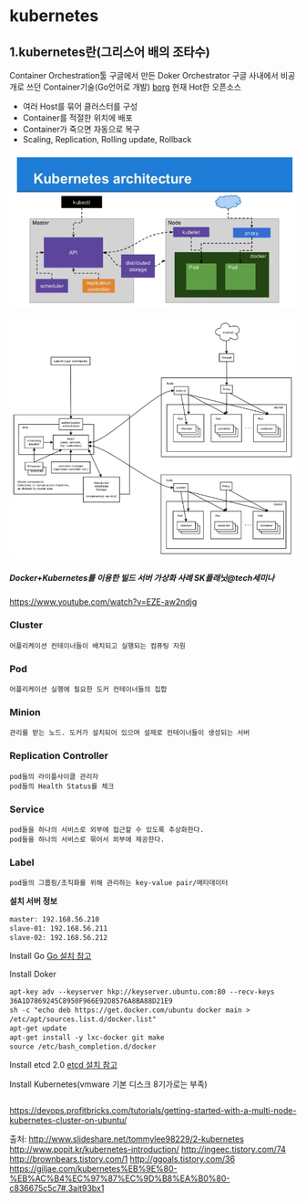 # kubernetes
## 1.kubernetes란(그리스어 배의 조타수)
Container Orchestration툴
구글에서 만든 Doker Orchestrator 구글 사내에서 비공개로 쓰던 Container기술(Go언어로 개발) [borg](http://research.google.com/pubs/pub43438.html)
현재 Hot한 오픈소스

 - 여러 Host를 묶어 클러스터를 구성
 - Container를 적절한 위치에 배포
 - Container가 죽으면 자동으로 복구
 - Scaling, Replication, Rolling update, Rollback

![kubernetes](https://raw.githubusercontent.com/namgunghyeon/wiki/93128abd9e1b97a9202ff7f8f231d0cdaf2bfd77/images/kubernetes/%EC%8A%A4%ED%81%AC%EB%A6%B0%EC%83%B7%202016-12-08%20%EC%98%A4%EC%A0%84%2012.13.38.png)

![kubernetes](https://raw.githubusercontent.com/namgunghyeon/wiki/93128abd9e1b97a9202ff7f8f231d0cdaf2bfd77/images/kubernetes/%EC%8A%A4%ED%81%AC%EB%A6%B0%EC%83%B7%202016-12-08%20%EC%98%A4%EC%A0%84%2012.13.26.png)


##### Docker+Kubernetes를 이용한 빌드 서버 가상화 사례 SK플래닛@tech세미나
https://www.youtube.com/watch?v=EZE-aw2ndjg

### Cluster
```
어플리케이션 컨테이너들이 배치되고 실행되는 컴퓨팅 자원
```
### Pod
```
어플리케이션 실행에 필요한 도커 컨테이너들의 집합
```
### Minion  
```
관리를 받는 노드. 도커가 설치되어 있으며 설제로 컨테이너들이 생성되는 서버
```
### Replication Controller
```
pod들의 라이플사이클 관리자
pod들의 Health Status를 체크
```
### Service
```
pod들을 하나의 서비스로 외부에 접근할 수 있도록 추상화한다.
pod들을 하나의 서비스로 묶어서 외부에 제공한다.
```
### Label
```
pod들의 그룹핑/조직화를 위해 관리하는 key-value pair/메타데이터
```

**설치 서버 정보**
```
master: 192.168.56.210
slave-01: 192.168.56.211
slave-02: 192.168.56.212
```

Install Go
[Go 설치 참고](https://github.com/namgunghyeon/wiki/wiki/InfluxDB)



Install Doker
```
apt-key adv --keyserver hkp://keyserver.ubuntu.com:80 --recv-keys 36A1D7869245C8950F966E92D8576A8BA88D21E9
sh -c "echo deb https://get.docker.com/ubuntu docker main > /etc/apt/sources.list.d/docker.list"
apt-get update
apt-get install -y lxc-docker git make
source /etc/bash_completion.d/docker
```

Install etcd 2.0
[etcd 설치 참고](https://github.com/namgunghyeon/wiki/wiki/etcd)

Install Kubernetes(vmware 기본 디스크 8기가로는 부족)
```
```



https://devops.profitbricks.com/tutorials/getting-started-with-a-multi-node-kubernetes-cluster-on-ubuntu/

출처:
http://www.slideshare.net/tommylee98229/2-kubernetes
http://www.popit.kr/kubernetes-introduction/
http://ingeec.tistory.com/74
http://brownbears.tistory.com/1
http://ggoals.tistory.com/36
https://giljae.com/kubernetes%EB%9E%80-%EB%AC%B4%EC%97%87%EC%9D%B8%EA%B0%80-c836675c5c7#.3ait93bx1
